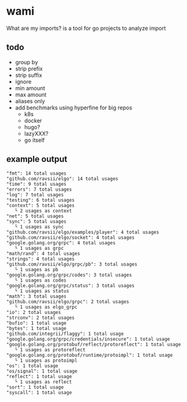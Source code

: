 # wami

What are my imports? is a tool for go projects to analyze import

## todo

- group by
- strip prefix
- strip suffix
- ignore
- min amount
- max amount
- aliases only
- add benchmarks using hyperfine for big repos
  - k8s
  - docker
  - hugo?
  - lazyXXX?
  - go itself

## example output

```text
"fmt": 14 total usages
"github.com/ravsii/elgo": 14 total usages
"time": 9 total usages
"errors": 7 total usages
"log": 7 total usages
"testing": 6 total usages
"context": 5 total usages
   └ 2 usages as context
"net": 5 total usages
"sync": 5 total usages
   └ 1 usages as sync
"github.com/ravsii/elgo/examples/player": 4 total usages
"github.com/ravsii/elgo/socket": 4 total usages
"google.golang.org/grpc": 4 total usages
   └ 1 usages as grpc
"math/rand": 4 total usages
"strings": 4 total usages
"github.com/ravsii/elgo/grpc/pb": 3 total usages
   └ 1 usages as pb
"google.golang.org/grpc/codes": 3 total usages
   └ 1 usages as codes
"google.golang.org/grpc/status": 3 total usages
   └ 1 usages as status
"math": 3 total usages
"github.com/ravsii/elgo/grpc": 2 total usages
   └ 1 usages as elgo_grpc
"io": 2 total usages
"strconv": 2 total usages
"bufio": 1 total usage
"bytes": 1 total usage
"github.com/integrii/flaggy": 1 total usage
"google.golang.org/grpc/credentials/insecure": 1 total usage
"google.golang.org/protobuf/reflect/protoreflect": 1 total usage
   └ 1 usages as protoreflect
"google.golang.org/protobuf/runtime/protoimpl": 1 total usage
   └ 1 usages as protoimpl
"os": 1 total usage
"os/signal": 1 total usage
"reflect": 1 total usage
   └ 1 usages as reflect
"sort": 1 total usage
"syscall": 1 total usage
```
